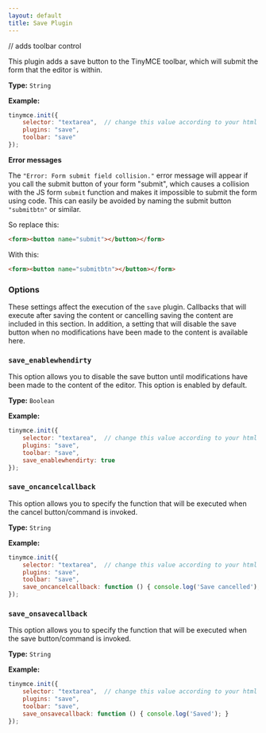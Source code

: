 ```yaml
---
layout: default
title: Save Plugin
---
```


// adds toolbar control

This plugin adds a save button to the TinyMCE toolbar, which will submit the form that the editor is within.

**Type:** `String`

**Example:**

```js
tinymce.init({
    selector: "textarea",  // change this value according to your html
    plugins: "save",
    toolbar: "save"
});
```

**Error messages**

The `"Error: Form submit field collision."` error message will appear if you call the submit button of your form "submit", which causes a collision with the JS form `submit` function and makes it impossible to submit the form using code. This can easily be avoided by naming the submit button `"submitbtn"` or similar.

So replace this:

```html
<form><button name="submit"></button></form>
```

With this:

```html
<form><button name="submitbtn"></button></form>
```

### Options

These settings affect the execution of the `save` plugin. Callbacks that will execute after saving the content or cancelling saving the content are included in this section. In addition, a setting that will disable the save button when no modifications have been made to the content is available here.

### `save_enablewhendirty`

This option allows you to disable the save button until modifications have been made to the content of the editor. This option is enabled by default.

**Type:** `Boolean`

**Example:**

```js
tinymce.init({
    selector: "textarea",  // change this value according to your html
    plugins: "save",
    toolbar: "save",
    save_enablewhendirty: true
});
```

### `save_oncancelcallback`

This option allows you to specify the function that will be executed when the cancel button/command is invoked.

**Type:** `String`

**Example:**

```js
tinymce.init({
    selector: "textarea",  // change this value according to your html
    plugins: "save",
    toolbar: "save",
    save_oncancelcallback: function () { console.log('Save cancelled'); }
});
```

### `save_onsavecallback`

This option allows you to specify the function that will be executed when the save button/command is invoked.

**Type:** `String`

**Example:**

```js
tinymce.init({
    selector: "textarea",  // change this value according to your html
    plugins: "save",
    toolbar: "save",
    save_onsavecallback: function () { console.log('Saved'); }
});
```
